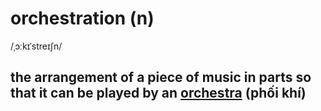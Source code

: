# orchestration (n)

/ˌɔːkɪˈstreɪʃn/

## the arrangement of a piece of music in parts so that it can be played by an [orchestra](orchestra-n.md#a-large-group-of-people-who-play-various-musical-instruments-together-led-by-a-conductor-dàn-nhạc) (phối khí)